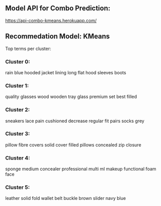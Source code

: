 ## Model API for Combo Prediction:

https://api-combo-kmeans.herokuapp.com/

## Recommedation Model: KMeans

Top terms per cluster:

### Cluster 0:
 rain
 blue
 hooded
 jacket
 lining
 long
 flat
 hood
 sleeves
 boots
### Cluster 1:
 quality
 glasses
 wood
 wooden
 tray
 glass
 premium
 set
 best
 filled
### Cluster 2:
 sneakers
 lace
 pain
 cushioned
 decrease
 regular
 fit
 pairs
 socks
 grey
### Cluster 3:
 pillow
 fibre
 covers
 solid
 cover
 filled
 pillows
 concealed
 zip
 closure
### Cluster 4:
 sponge
 medium
 concealer
 professional
 multi
 ml
 makeup
 functional
 foam
 face
### Cluster 5:
 leather
 solid
 fold
 wallet
 belt
 buckle
 brown
 slider
 navy
 blue
